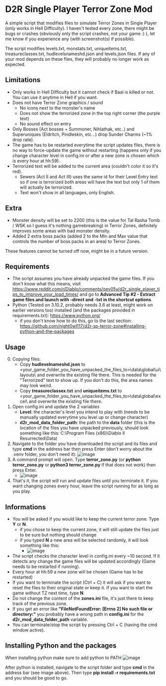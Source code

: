 # D2R Single Player Terror Zone Mod
A simple script that modifies files to simulate Terror Zones in Single Player (only works in Hell Difficulty). I haven't tested every zone, there might be bugs or crashes (obviously only the script crashes, not your game :) ), let me know if you experience any (with screenshot(s) if possible).

The script modifies levels.txt, monstats.txt, uniqueitems.txt, treasureclassex.txt, hudlevelsnameshd.json and levels.json files. If any of your mod depends on these files, they will probably no longer work as expected.

## Limitations
- Only works in Hell Difficulty but it cannot check if Baal is killed or not. You can use it anytime in Hell if you want.
- Does not have Terror Zone graphics / sound
  - No icons next to the monster's name
  - Does not show the terrorized zone in the top right corner (the purple text)
  - No sound effect on entry
- Only Bosses (Act bosses + Summoner, Nihlathak, etc..) and Superuniques (Eldritch, Pindleskin, etc...) drop Sunder Charms (~1% drop rate).
- The game has to be restarted everytime the script updates files, there is no way to force-update the game without restarting (happens only if you change character level in config.ini or after a new zone is chosen which is every hour at hh:59).
- Terrorized text will be added to the current area (couldn't color it so it's red).
  - Sewers (Act II and Act III) uses the same id for their Level Entry text so if one is terrorized both areas will have the text but only 1 of them will actually be terrorized.
  - Text won't show in all languages, only English.

## Extra
- Monster density will be set to 2200 (this is the value for Tal Rasha Tomb / WSK so I guess it's nothing gamebreaking) in Terror Zones, definitely improves some areas with bad monster density.
- Added 2 extra boss packs (added 2 to the Min and Max value that controls the number of boss packs in an area) to Terror Zones.

These features cannot be turned off now, might be in a future version.

## Requirements
- The script assumes you have already unpacked the game files. If you don't know what this means, visit https://www.reddit.com/r/Diablo/comments/qey05y/d2r_single_player_tips_to_improve_your_load_times/ and go to **Advanced Tip #2 - Extract game files and launch with -direct and -txt in the shortcut options**.
- Python (Tested on 3.10.2, probably needs 3.6 at least, might work on earlier versions too) installed (and the packages provided in requirements.txt): https://www.python.org/
  - if you don't know how to do this, go to the last section: https://github.com/night0wl117/d2r-sp-terror-zone#installing-python-and-the-packages

## Usage
0. Copying files:
   - Copy **hudlevelnameshd.json** to <your_game_folder_you_have_unpacked_the_files_to>\data\global\ui\layouts\ and overwrite the existing file there. This is needed for the "Terrorized" text to show up. If you don't do this, the area names may look weird.
   - Copy **treasureclassex.txt** and **uniqueitems.txt** to <your_game_folder_you_have_unpacked_the_files_to>\data\global\excel\ and overwrite the existing file there.
2. Open config.ini and update the 2 variables 
   - **Level**: the character's level you intend to play with (needs to be manually updated everytime you level up or change character)
   - **d2r_mod_data_folder_path**: the path to the **data** folder (this is the location of the files you have unpacked previously, should look something like this: C:\Program Files (x86)\Diablo II Resurrected\Data)
3. Navigate to the folder you have downloaded the script and its files and type **cmd** in the address bar then press Enter (don't worry about the .venv folder, you don't need it):
![image](https://user-images.githubusercontent.com/47192871/204891220-1f9e7c2a-9b6e-4e26-98cc-1def4d50b26b.png)
3. A command prompt will open. Type **terror_zone.py** (or **python terror_zone.py** or **python3 terror_zone.py** if that does not work) then press Enter.
   - ![image](https://user-images.githubusercontent.com/47192871/204891920-9aac2241-cbf6-4532-b713-cbaae097e4d1.png)
4. That's it, the script will run and update files until you terminate it. If you want changing zones every hour, leave the script running for as long as you play.


## Informations
- You will be asked if you would like to keep the current terror zone. Type **Y** or **N**.
  - if you chose to keep the current zone, it will still update the files just to be sure but nothing should change
  - if you typed **N** a new area will be selected randomly, it will look something like this:
    - ![image](https://user-images.githubusercontent.com/47192871/204898839-c989f70e-5211-4554-a485-be816c819614.png)
- The script checks the character level in config.ini every ~10 second. If it detects any change the game files will be updated accordingly (Game needs to be restarted if running).
- Every hour at hh:59 a new zone will be chosen (Game has to be restarted)
- If you want to terminate the script (Ctrl + C) it will ask if you want to reset the files to their original state or keep it. If you want to start the game without TZ next time, type **N**.
- Do not change the content of the **zones.ini** file, it's just there to keep track of the previous zone.
- If you get an error like **"FileNotFoundError: [Errno 2] No such file or directory:"** you probably have a wrong path in **config.ini** for the **d2r_mod_data_folder_path** variable.
- You can terminate/stop the script by pressing Ctrl + C (having the cmd window active).


## Installing Python and the packages
When installing python make sure to add python to PATH 
![image](https://user-images.githubusercontent.com/47192871/204991382-046b6fd9-dcc6-4672-89d4-7569a1d2d070.png)

After python is installed, navigate to the script folder and type **cmd** in the address bar (see image above). Then type **pip install -r requirements.txt** and you should be good to go.
